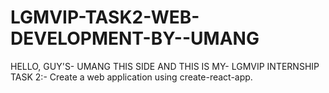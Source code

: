 # LGMVIP-TASK2-WEB-DEVELOPMENT-BY--UMANG
HELLO, GUY'S- UMANG THIS SIDE AND THIS IS MY- LGMVIP INTERNSHIP TASK 2:-  Create a web application using create-react-app.
